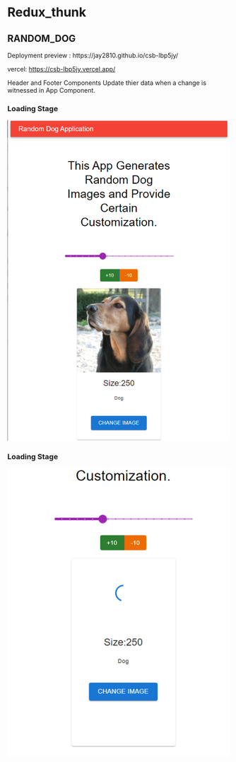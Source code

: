 # Redux_thunk
<h2>RANDOM_DOG</h2>
Deployment preview : 
https://jay2810.github.io/csb-lbp5jy/

vercel: https://csb-lbp5jy.vercel.app/

Header and Footer Components Update thier data when a change is witnessed in App Component.

<h3>Loading Stage</h3>
<img src="Ref/Capture5.PNG" />

<h3>Loading Stage</h3>
<img src="Ref/Capture6.PNG" />
